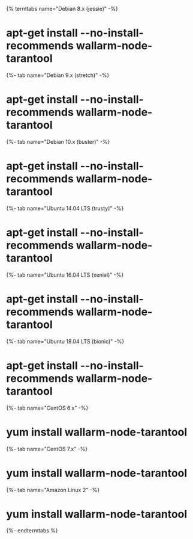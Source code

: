 {% termtabs name="Debian 8.x (jessie)" -%}
# apt-get install --no-install-recommends wallarm-node-tarantool
{%- tab name="Debian 9.x (stretch)" -%}
# apt-get install --no-install-recommends wallarm-node-tarantool
{%- tab name="Debian 10.x (buster)" -%}
# apt-get install --no-install-recommends wallarm-node-tarantool
{%- tab name="Ubuntu 14.04 LTS (trusty)" -%}
# apt-get install --no-install-recommends wallarm-node-tarantool
{%- tab name="Ubuntu 16.04 LTS (xenial)" -%}
# apt-get install --no-install-recommends wallarm-node-tarantool
{%- tab name="Ubuntu 18.04 LTS (bionic)" -%}
# apt-get install --no-install-recommends wallarm-node-tarantool
{%- tab name="CentOS 6.x" -%}
# yum install wallarm-node-tarantool
{%- tab name="CentOS 7.x" -%}
# yum install wallarm-node-tarantool
{%- tab name="Amazon Linux 2" -%}
# yum install wallarm-node-tarantool
{%- endtermtabs %}
